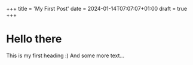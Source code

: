 +++
title = 'My First Post'
date = 2024-01-14T07:07:07+01:00
draft = true
+++

# Hello there
This is my first heading :) And some more text...
